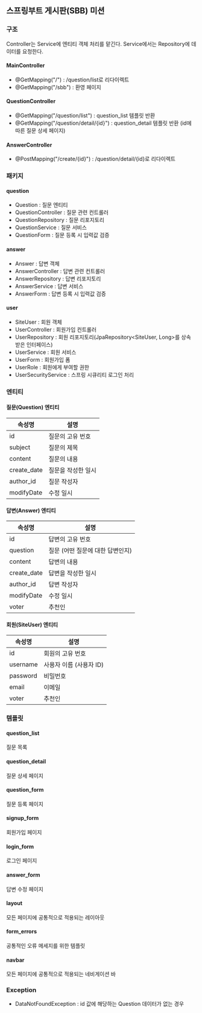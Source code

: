 ## 스프링부트 게시판(SBB) 미션

### 구조

Controller는 Service에 엔티티 객체 처리를 맡긴다. Service에서는 Repository에 데이터를 요청한다.

#### MainController

- @GetMapping("/") : /question/list로 리다이렉트
- @GetMapping("/sbb") : 환영 페이지

#### QuestionController

- @GetMapping("/question/list") : question_list 템플릿 반환
- @GetMapping("/question/detail/{id}") : question_detail 템플릿 반환 (id에 따른 질문 상세 페이지)

#### AnswerController

- @PostMapping("/create/{id}") : /question/detail/{id}로 리다이렉트

### 패키지

#### question

- Question : 질문 엔티티
- QuestionController : 질문 관련 컨트롤러
- QuestionRepository : 질문 리포지토리
- QuestionService : 질문 서비스
- QuestionForm : 질문 등록 시 입력값 검증

#### answer

- Answer : 답변 객체
- AnswerController : 답변 관련 컨트롤러
- AnswerRepository : 답변 리포지토리
- AnswerService : 답변 서비스
- AnswerForm : 답변 등록 시 입력값 검증

#### user
- SiteUser : 회원 객체
- UserController : 회원가입 컨트롤러
- UserRepository : 회원 리포지토리(JpaRepository<SiteUser, Long>를 상속 받은 인터페이스)
- UserService : 회원 서비스
- UserForm : 회원가입 폼
- UserRole : 회원에게 부여할 권한
- UserSecurityService : 스프링 시큐리티 로그인 처리

### 엔티티

#### 질문(Question) 엔티티

|속성명|	설명|
|---|---|
|id|	질문의 고유 번호|
|subject|	질문의 제목|
|content|	질문의 내용|
|create_date|	질문을 작성한 일시|
|author_id|질문 작성자|
|modifyDate|수정 일시|

#### 답변(Answer) 엔티티

|속성명| 	설명                  |
|---|----------------------|
|id| 	답변의 고유 번호           |
|question| 	질문 (어떤 질문에 대한 답변인지) |
|content| 	답변의 내용              |
|create_date| 	답변을 작성한 일시          |
|author_id| 답변 작성자               |
|modifyDate|수정 일시|
|voter|추천인|

#### 회원(SiteUser) 엔티티

|속성명| 	설명       |
|---|-----------|
|id| 회원의 고유 번호 |
|username|	사용자 이름 (사용자 ID)|
|password|	비밀번호|
|email|	이메일|
|voter|추천인|

### 템플릿

#### question_list

질문 목록

#### question_detail

질문 상세 페이지

#### question_form

질문 등록 페이지

#### signup_form

회원가입 페이지

#### login_form

로그인 페이지

#### answer_form

답변 수정 페이지

#### layout

모든 페이지에 공통적으로 적용되는 레이아웃

#### form_errors

공통적인 오류 메세지를 위한 템플릿

#### navbar

모든 페이지에 공통적으로 적용되는 네비게이션 바

### Exception

- DataNotFoundException : id 값에 해당하는 Question 데이터가 없는 경우